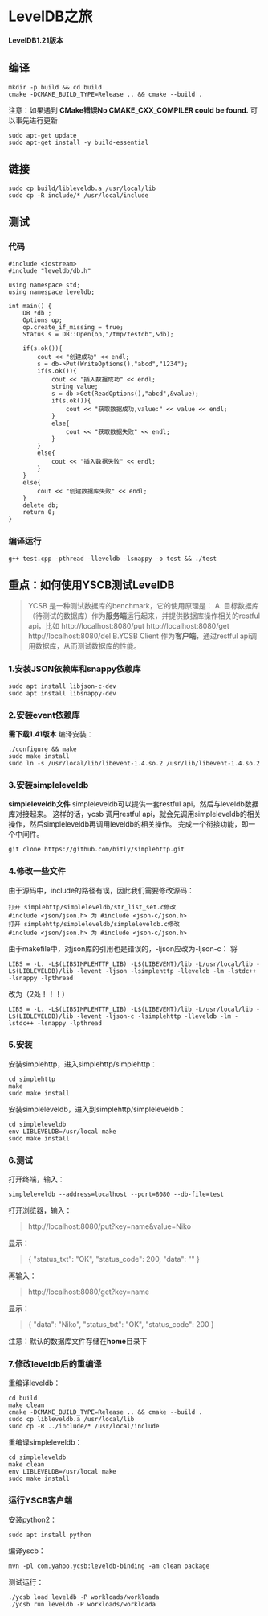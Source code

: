 # LevelDB之旅
**LevelDB1.21版本**
## 编译
```
mkdir -p build && cd build
cmake -DCMAKE_BUILD_TYPE=Release .. && cmake --build .
```
注意：如果遇到 **CMake错误No CMAKE_CXX_COMPILER could be found.** 可以事先进行更新
```
sudo apt-get update
sudo apt-get install -y build-essential
```
## 链接
```
sudo cp build/libleveldb.a /usr/local/lib
sudo cp -R include/* /usr/local/include
```
## 测试
### 代码
```
#include <iostream>
#include "leveldb/db.h"

using namespace std;
using namespace leveldb;

int main() {
    DB *db ;
    Options op;
    op.create_if_missing = true;
    Status s = DB::Open(op,"/tmp/testdb",&db);

    if(s.ok()){
        cout << "创建成功" << endl;
        s = db->Put(WriteOptions(),"abcd","1234");
        if(s.ok()){
            cout << "插入数据成功" << endl;
            string value;
            s = db->Get(ReadOptions(),"abcd",&value);
            if(s.ok()){
                cout << "获取数据成功,value:" << value << endl;
            }
            else{
                cout << "获取数据失败" << endl;
            }
        }
        else{
            cout << "插入数据失败" << endl;
        }
    }
    else{
        cout << "创建数据库失败" << endl;
    }
    delete db;
    return 0;
}
```
### 编译运行
```
g++ test.cpp -pthread -lleveldb -lsnappy -o test && ./test
```

## 重点：如何使用YSCB测试LevelDB
> YCSB 是一种测试数据库的benchmark，它的使用原理是：
A. 目标数据库（待测试的数据库）作为**服务端**运行起来，并提供数据库操作相关的restful api，比如
http://localhost:8080/put
http://localhost:8080/get
http://localhost:8080/del
B.YCSB Client 作为**客户端**，通过restful api调用数据库，从而测试数据库的性能。

### 1.安装JSON依赖库和snappy依赖库
```
sudo apt install libjson-c-dev
sudo apt install libsnappy-dev
```

### 2.安装event依赖库
**需下载1.41版本**
编译安装：
```
./configure && make
sudo make install
sudo ln -s /usr/local/lib/libevent-1.4.so.2 /usr/lib/libevent-1.4.so.2
```

### 3.安装simpleleveldb
**simpleleveldb文件**
 simpleleveldb可以提供一套restful api，然后与leveldb数据库对接起来。
这样的话，ycsb 调用restful api，就会先调用simpleleveldb的相关操作，然后simpleleveldb再调用leveldb的相关操作。 完成一个衔接功能，即一个中间件。
```
git clone https://github.com/bitly/simplehttp.git
```

### 4.修改一些文件
由于源码中，include的路径有误，因此我们需要修改源码：
```
打开 simplehttp/simpleleveldb/str_list_set.c修改
#include <json/json.h> 为 #include <json-c/json.h>
打开 simplehttp/simpleleveldb/simpleleveldb.c修改
#include <json/json.h> 为 #include <json-c/json.h>
```
由于makefile中，对json库的引用也是错误的，-ljson应改为-ljson-c：
将
```
LIBS = -L. -L$(LIBSIMPLEHTTP_LIB) -L$(LIBEVENT)/lib -L/usr/local/lib -L$(LIBLEVELDB)/lib -levent -ljson -lsimplehttp -lleveldb -lm -lstdc++ -lsnappy -lpthread
```
改为（2处！！！）
```
LIBS = -L. -L$(LIBSIMPLEHTTP_LIB) -L$(LIBEVENT)/lib -L/usr/local/lib -L$(LIBLEVELDB)/lib -levent -ljson-c -lsimplehttp -lleveldb -lm -lstdc++ -lsnappy -lpthread
```

### 5.安装
安装simplehttp，进入simplehttp/simplehttp：
```
cd simplehttp
make
sudo make install
```
安装simpleleveldb，进入到simplehttp/simpleleveldb：
```
cd simpleleveldb
env LIBLEVELDB=/usr/local make
sudo make install
```

### 6.测试
打开终端，输入：
```
simpleleveldb --address=localhost --port=8080 --db-file=test
```
打开浏览器，输入：
> http://localhost:8080/put?key=name&value=Niko

显示：
> { "status_txt": "OK", "status_code": 200, "data": "" }

再输入：
> http://localhost:8080/get?key=name

显示：
> { "data": "Niko", "status_txt": "OK", "status_code": 200 }

注意：默认的数据库文件存储在**home**目录下

### 7.修改leveldb后的重编译
重编译leveldb：
```
cd build
make clean
cmake -DCMAKE_BUILD_TYPE=Release .. && cmake --build .
sudo cp libleveldb.a /usr/local/lib
sudo cp -R ../include/* /usr/local/include
```
重编译simpleleveldb：
```
cd simpleleveldb
make clean
env LIBLEVELDB=/usr/local make
sudo make install
```

### 运行YSCB客户端
安装python2：
```
sudo apt install python
```
编译yscb：
```
mvn -pl com.yahoo.ycsb:leveldb-binding -am clean package
```
测试运行：
```
./ycsb load leveldb -P workloads/workloada
./ycsb run leveldb -P workloads/workloada
```
